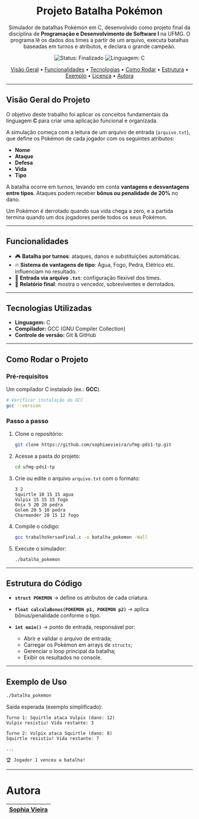 <h1 align="center"> Projeto Batalha Pokémon </h1>

<p align="center">
  Simulador de batalhas Pokémon em C, desenvolvido como projeto final da disciplina de <strong>Programação e Desenvolvimento de Software I</strong> na UFMG.  
  O programa lê os dados dos times a partir de um arquivo, executa batalhas baseadas em turnos e atributos, e declara o grande campeão.
</p>

<p align="center">
  <img src="https://img.shields.io/badge/STATUS-Finalizado-green" alt="Status: Finalizado"/>
  <img src="https://img.shields.io/badge/Linguagem-C-blue" alt="Linguagem: C"/>
</p>

<p align="center">
  <a href="#-visão-geral-do-projeto">Visão Geral</a> •
  <a href="#-funcionalidades">Funcionalidades</a> •
  <a href="#-tecnologias-utilizadas">Tecnologias</a> •
  <a href="#-como-rodar-o-projeto">Como Rodar</a> •
  <a href="#-estrutura-do-código">Estrutura</a> •
  <a href="#-exemplo-de-uso">Exemplo</a> •
  <a href="#-licença">Licença</a> •
  <a href="#-autora">Autora</a>
</p>

---

## Visão Geral do Projeto

O objetivo deste trabalho foi aplicar os conceitos fundamentais da linguagem **C** para criar uma aplicação funcional e organizada.  

A simulação começa com a leitura de um arquivo de entrada (`arquivo.txt`), que define os Pokémon de cada jogador com os seguintes atributos:

- **Nome**  
- **Ataque**  
- **Defesa**  
- **Vida**  
- **Tipo**

A batalha ocorre em turnos, levando em conta **vantagens e desvantagens entre tipos**. Ataques podem receber **bônus ou penalidade de 20%** no dano.  

Um Pokémon é derrotado quando sua vida chega a zero, e a partida termina quando um dos jogadores perde todos os seus Pokémon.

---

## Funcionalidades

- 🎮 **Batalha por turnos**: ataques, danos e substituições automáticas.  
- 🔥 **Sistema de vantagens de tipo**: Água, Fogo, Pedra, Elétrico etc. influenciam no resultado.  
- 📂 **Entrada via arquivo `.txt`**: configuração flexível dos times.  
- 📝 **Relatório final**: mostra o vencedor, sobreviventes e derrotados.  

---

## Tecnologias Utilizadas

- **Linguagem:** C  
- **Compilador:** GCC (GNU Compiler Collection)  
- **Controle de versão:** Git & GitHub  

---

## Como Rodar o Projeto

### Pré-requisitos

Um compilador C instalado (ex.: **GCC**).

```bash
# Verificar instalação do GCC
gcc --version
````

### Passo a passo

1. Clone o repositório:

   ```bash
   git clone https://github.com/sophiaevieira/ufmg-pds1-tp.git
   ```

2. Acesse a pasta do projeto:

   ```bash
   cd ufmg-pds1-tp
   ```

3. Crie ou edite o arquivo `arquivo.txt` com o formato:

   ```
   3 2
   Squirtle 10 15 15 agua
   Vulpix 15 15 15 fogo
   Onix 5 20 20 pedra
   Golem 20 5 10 pedra
   Charmander 20 15 12 fogo
   ```

4. Compile o código:

   ```bash
   gcc trabalhoVersaoFinal.c -o batalha_pokemon -Wall
   ```

5. Execute o simulador:

   ```bash
   ./batalha_pokemon
   ```

---

## Estrutura do Código

* **`struct POKEMON`** → define os atributos de cada criatura.
* **`float calculaBonus(POKEMON p1, POKEMON p2)`** → aplica bônus/penalidade conforme o tipo.
* **`int main()`** → ponto de entrada, responsável por:

  * Abrir e validar o arquivo de entrada;
  * Carregar os Pokémon em arrays de `structs`;
  * Gerenciar o loop principal da batalha;
  * Exibir os resultados no console.

---

## Exemplo de Uso

```bash
./batalha_pokemon
```

Saída esperada (exemplo simplificado):

```
Turno 1: Squirtle ataca Vulpix (dano: 12)
Vulpix resistiu! Vida restante: 3

Turno 2: Vulpix ataca Squirtle (dano: 8)
Squirtle resistiu! Vida restante: 7

...

🏆 Jogador 1 venceu a batalha!
```

---

# Autora

| [Sophia Vieira](https://github.com) |
| :--------------------------------------------------------------------------------------------------------------------------------: |
